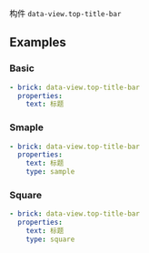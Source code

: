 构件 `data-view.top-title-bar`

## Examples

### Basic

```yaml preview
- brick: data-view.top-title-bar
  properties:
    text: 标题
```

### Smaple

```yaml preview
- brick: data-view.top-title-bar
  properties:
    text: 标题
    type: sample
```

### Square

```yaml preview
- brick: data-view.top-title-bar
  properties:
    text: 标题
    type: square
```
